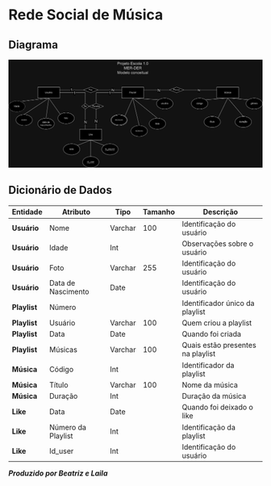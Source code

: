 # Rede Social de Música
## Diagrama

![Diagrama](./DER-RSM.png)

## Dicionário de Dados


| Entidade| Atributo|Tipo|Tamanho|Descrição|                                                   
|-|-|-|-|-|
| **Usuário**| Nome | Varchar | 100 | Identificação do usuário|
| **Usuário** | Idade | Int |  | Observações sobre o usuário    |                                    
| **Usuário** | Foto |Varchar|255| Identificação do usuário|
|**Usuário** |Data de Nascimento | Date | | Identificação do usuário|
| **Playlist**  | Número ||| Identificador único da playlist|
| **Playlist**| Usuário|Varchar|100| Quem criou a playlist|
| **Playlist**| Data | Date||Quando foi criada|
| **Playlist**| Músicas |Varchar|100| Quais estão presentes na playlist|
| **Música** | Código |Int|| Identificador da playlist|
| **Música** | Título |Varchar|100| Nome da música|
| **Música**| Duração |Int|| Duração da música|
| **Like** | Data | Date || Quando foi deixado o like|
| **Like**| Número da Playlist|Int|| Identificação da playlist|
| **Like**|Id_user| Int||Identificação do usuário|
 
***Produzido por Beatriz e Laila***